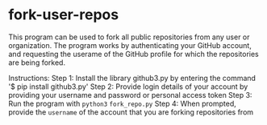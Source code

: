 # fork-user-repos

This program can be used to fork all public repositories from any user or organization. The program works by authenticating your GitHub account, and requesting the userame of the GitHub profile for which the repositories are being forked.

Instructions: 
Step 1: Install the library github3.py by entering the command '$ pip install github3.py'
Step 2: Provide login details of your account by providing your username and password or personal access token
Step 3: Run the program with `python3` `fork_repo.py` 
Step 4: When prompted, provide the `username` of the account that you are forking repositories from 
